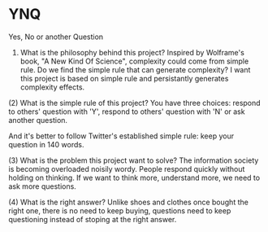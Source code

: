 # YNQ
Yes, No or another Question

1. What is the philosophy behind this project?
  Inspired by Wolframe's book, "A New Kind Of Science", complexity could come from simple rule.
  Do we find the simple rule that can generate complexity?
  I want this project is based on simple rule and persistantly generates complexity effects.

(2) What is the simple rule of this project?
You have three choices: respond to others' question with 'Y', respond to others' question with 'N' or ask another question.

And it's better to follow Twitter's established simple rule: keep your question in 140 words.

(3) What is the problem this project want to solve?
The information society is becoming overloaded noisily wordy.
People respond quickly without holding on thinking.
If we want to think more, understand more, we need to ask more questions.

(4) What is the right answer?
Unlike shoes and clothes once bought the right one, there is no need to keep buying, questions need to keep questioning instead of stoping at the right answer.
